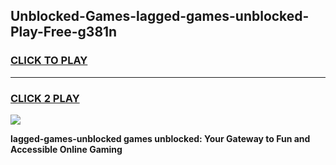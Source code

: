 
## Unblocked-Games-lagged-games-unblocked-Play-Free-g381n
<h3>
<a href="https://premium76.site?title=lagged-games-unblocked&ref=23A">CLICK TO PLAY</a></h3>
<hr>

<h3>
<a href="https://premium76.site?title=lagged-games-unblocked&ref=23A">CLICK 2 PLAY</a>
  
</h3>

<a href="https://premium76.site?title=lagged-games-unblocked&ref=23A"><img src="https://clearcache.store/games.png"></a>


**lagged-games-unblocked games unblocked: Your Gateway to Fun and Accessible Online Gaming**
